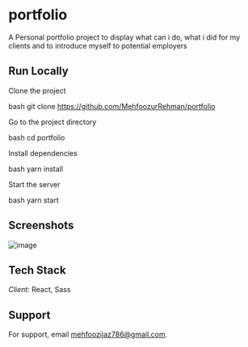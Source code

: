 # portfolio

A Personal portfolio project to display what can i do, what i did for my clients and to introduce myself to potential employers

## Run Locally

Clone the project

bash
git clone https://github.com/MehfoozurRehman/portfolio

Go to the project directory

bash
cd portfolio

Install dependencies

bash
yarn install

Start the server

bash
yarn start

## Screenshots

![image](https://user-images.githubusercontent.com/100939524/187102534-fe8c289c-c46d-49a9-acc9-d914ea140833.png)

## Tech Stack

_Client:_ React, Sass

## Support

For support, email mehfoozijaz786@gmail.com.
